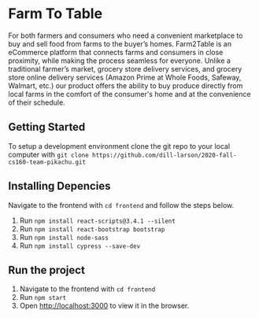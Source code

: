 # Farm To Table

For both farmers and consumers who need a convenient marketplace to buy and sell food from farms to the buyer’s homes. Farm2Table is an eCommerce platform that connects farms and consumers in close proximity, while making the process seamless for everyone. Unlike a traditional farmer’s market, grocery store delivery services, and grocery store online delivery services (Amazon Prime at Whole Foods, Safeway, Walmart, etc.) our product offers the ability to buy produce directly from local farms in the comfort of the consumer's home and at the convenience of their schedule.

## Getting Started

To setup a development environment clone the git repo to your local computer with `git clone https://github.com/dill-larson/2020-fall-cs160-team-pikachu.git`

## Installing Depencies

Navigate to the frontend with `cd frontend` and follow the steps below.

1. Run `npm install react-scripts@3.4.1 --silent`
2. Run `npm install react-bootstrap bootstrap`
3. Run `npm install node-sass`
4. Run `npm install cypress --save-dev`

## Run the project

1. Navigate to the frontend with `cd frontend`
2. Run `npm start`
3. Open [http://localhost:3000](http://localhost:3000) to view it in the browser.

